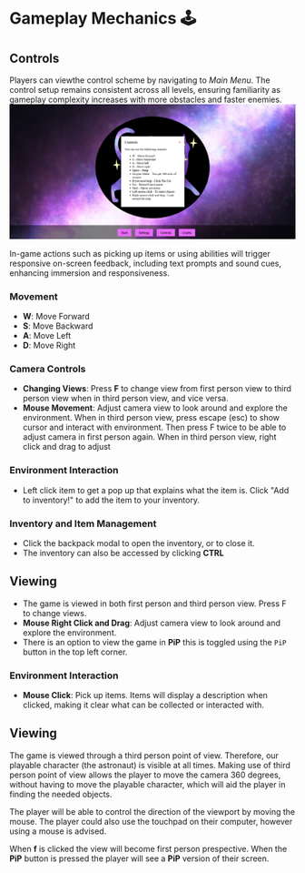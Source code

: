 # Gameplay Mechanics :joystick:

## Controls
Players can viewthe control scheme by navigating to *Main Menu*. The control setup remains consistent across all levels, ensuring familiarity as gameplay complexity increases with more obstacles and faster enemies.
![Controls](media/controls2.png)

In-game actions such as picking up items or using abilities will trigger responsive on-screen feedback, including text prompts and sound cues, enhancing immersion and responsiveness.

### Movement
- **W**: Move Forward
- **S**: Move Backward
- **A**: Move Left
- **D**: Move Right



### Camera Controls
- **Changing Views**: Press **F** to change view from first person view to third person view when in third person view, and vice versa.
- **Mouse Movement**: Adjust camera view to look around and explore the environment. When in third person view, press escape (esc) to show cursor and interact with environment. Then press F twice to be able to adjust camera in first person again. When in third person view, right click and drag to adjust 

### Environment Interaction
- Left click item to get a pop up that explains what the item is. Click "Add to inventory!" to add the item to your inventory.

### Inventory and Item Management
- Click the backpack modal to open the inventory, or to close it.
- The inventory can also be accessed by clicking **CTRL**

## Viewing

- The game is viewed in both first person and third person view. Press F to change views.
- **Mouse Right Click and Drag**: Adjust camera view to look around and explore the environment.
- There is an option to view the game in **PiP** this is toggled using the `PiP` button in the top left corner.

### Environment Interaction
- **Mouse Click**: Pick up items. Items will display a description when clicked, making it clear what can be collected or interacted with.


## Viewing

The game is viewed through a third person point of view. Therefore, our playable character (the astronaut) is visible at all times. Making use of third person point of view allows the player to move the camera 360 degrees, without having to move the playable character, which will aid the player in finding the needed objects.

The player will be able to control the direction of the viewport by moving the mouse. The player could also use the touchpad on their computer, however using a mouse is advised.

When **f** is clicked the view will become first person prespective.
When the **PiP** button is pressed the player will see a **PiP** version of their screen.
